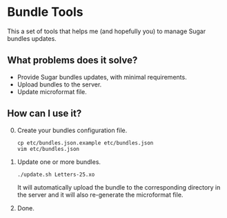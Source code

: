 Bundle Tools
================

This a set of tools that helps me (and hopefully you) to manage
Sugar bundles updates.

What problems does it solve?
----------------------------

* Provide Sugar bundles updates, with minimal requirements.
* Upload bundles to the server.
* Update microformat file.

How can I use it?
-----------------

0. Create your bundles configuration file.

    ```
    cp etc/bundles.json.example etc/bundles.json
    vim etc/bundles.json
    ```

1. Update one or more bundles.

    ```
    ./update.sh Letters-25.xo
    ```

    It will automatically upload the bundle to the corresponding
    directory in the server and it will also re-generate the
    microformat file.

2. Done.
